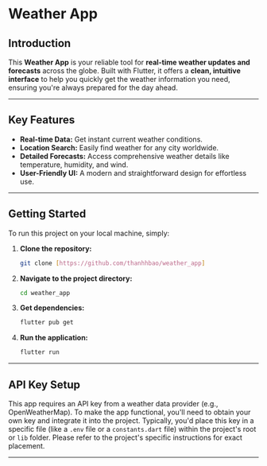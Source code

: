 # Weather App

## Introduction

This **Weather App** is your reliable tool for **real-time weather updates and forecasts** across the globe. Built with Flutter, it offers a **clean, intuitive interface** to help you quickly get the weather information you need, ensuring you're always prepared for the day ahead.

---

## Key Features

* **Real-time Data:** Get instant current weather conditions.
* **Location Search:** Easily find weather for any city worldwide.
* **Detailed Forecasts:** Access comprehensive weather details like temperature, humidity, and wind.
* **User-Friendly UI:** A modern and straightforward design for effortless use.

---

## Getting Started

To run this project on your local machine, simply:

1.  **Clone the repository:**
    ```bash
    git clone [https://github.com/thanhhbao/weather_app]
    ```
2.  **Navigate to the project directory:**
    ```bash
    cd weather_app
    ```
3.  **Get dependencies:**
    ```bash
    flutter pub get
    ```
4.  **Run the application:**
    ```bash
    flutter run
    ```

---

## API Key Setup

This app requires an API key from a weather data provider (e.g., OpenWeatherMap). To make the app functional, you'll need to obtain your own key and integrate it into the project. Typically, you'd place this key in a specific file (like a `.env` file or a `constants.dart` file) within the project's root or `lib` folder. Please refer to the project's specific instructions for exact placement.

---
